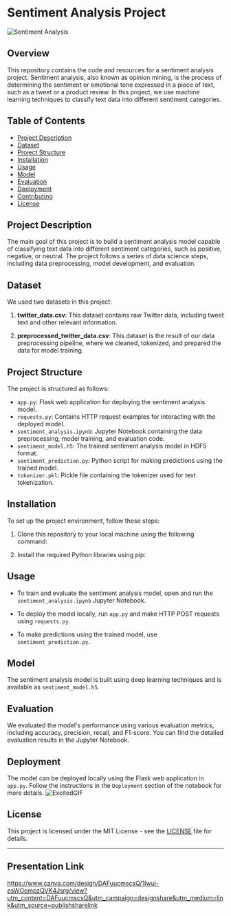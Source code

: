 # Sentiment Analysis Project

![Sentiment Analysis](sentiment-analysis.jpg)

## Overview

This repository contains the code and resources for a sentiment analysis project. Sentiment analysis, also known as opinion mining, is the process of determining the sentiment or emotional tone expressed in a piece of text, such as a tweet or a product review. In this project, we use machine learning techniques to classify text data into different sentiment categories.

## Table of Contents

- [Project Description](#project-description)
- [Dataset](#dataset)
- [Project Structure](#project-structure)
- [Installation](#installation)
- [Usage](#usage)
- [Model](#model)
- [Evaluation](#evaluation)
- [Deployment](#deployment)
- [Contributing](#contributing)
- [License](#license)

## Project Description

The main goal of this project is to build a sentiment analysis model capable of classifying text data into different sentiment categories, such as positive, negative, or neutral. The project follows a series of data science steps, including data preprocessing, model development, and evaluation.

## Dataset

We used two datasets in this project:

1. **twitter_data.csv**: This dataset contains raw Twitter data, including tweet text and other relevant information.

2. **preprocessed_twitter_data.csv**: This dataset is the result of our data preprocessing pipeline, where we cleaned, tokenized, and prepared the data for model training.

## Project Structure

The project is structured as follows:

- `app.py`: Flask web application for deploying the sentiment analysis model.
- `requests.py`: Contains HTTP request examples for interacting with the deployed model.
- `sentiment_analysis.ipynb`: Jupyter Notebook containing the data preprocessing, model training, and evaluation code.
- `sentiment_model.h5`: The trained sentiment analysis model in HDF5 format.
- `sentiment_prediction.py`: Python script for making predictions using the trained model.
- `tokenizer.pkl`: Pickle file containing the tokenizer used for text tokenization.

## Installation

To set up the project environment, follow these steps:

1. Clone this repository to your local machine using the following command:


2. Install the required Python libraries using pip:


## Usage

- To train and evaluate the sentiment analysis model, open and run the `sentiment_analysis.ipynb` Jupyter Notebook.

- To deploy the model locally, run `app.py` and make HTTP POST requests using `requests.py`.

- To make predictions using the trained model, use `sentiment_prediction.py`.

## Model

The sentiment analysis model is built using deep learning techniques and is available as `sentiment_model.h5`.

## Evaluation

We evaluated the model's performance using various evaluation metrics, including accuracy, precision, recall, and F1-score. You can find the detailed evaluation results in the Jupyter Notebook.

## Deployment

The model can be deployed locally using the Flask web application in `app.py`. Follow the instructions in the `Deployment` section of the notebook for more details.
![ExcitedGIF](https://github.com/MadScie254/phase-4-project/assets/134260642/56e39d40-3e91-456a-8ca9-3eeb6d2179ee)


## License

This project is licensed under the MIT License - see the [LICENSE](LICENSE) file for details.

---
## Presentation Link
https://www.canva.com/design/DAFuucmscsQ/1Iwuj-esWGompzQVK4Jsrg/view?utm_content=DAFuucmscsQ&utm_campaign=designshare&utm_medium=link&utm_source=publishsharelink
